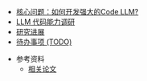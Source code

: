 * [核心问题：如何开发强大的Code LLM?](developing_code_llms.md)
* [LLM 代码能力调研](README.md)
* [研究进展](research-log.md)
* [待办事项 (TODO)](TODO.md)
<!-- * [快速开始](tutorials/quickstart.md) -->

* 参考资料
  * [相关论文](references/papers.md)
  <!-- * [技术文档](references/technical.md) -->

  